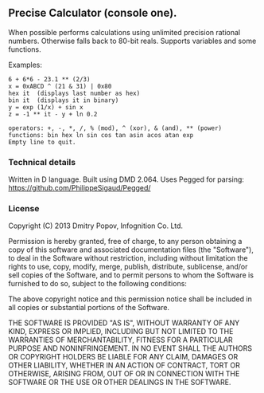## Precise Calculator (console one).

When possible performs calculations using unlimited precision rational numbers.
Otherwise falls back to 80-bit reals. Supports variables and some functions.

Examples:

    6 + 6*6 - 23.1 ** (2/3)
    x = 0xABCD ^ (21 & 31) | 0x80
    hex it  (displays last number as hex)
    bin it  (displays it in binary)
    y = exp (1/x) + sin x
    z = -1 ** it - y + ln 0.2

    operators: +, -, *, /, % (mod), ^ (xor), & (and), ** (power)
    functions: bin hex ln sin cos tan asin acos atan exp
    Empty line to quit.

### Technical details
Written in D language. Built using DMD 2.064. Uses Pegged for parsing:
https://github.com/PhilippeSigaud/Pegged/

### License
Copyright (C) 2013 Dmitry Popov, Infognition Co. Ltd.

Permission is hereby granted, free of charge, to any person obtaining a copy 
of this software and associated documentation files (the "Software"), to deal 
in the Software without restriction, including without limitation the rights 
to use, copy, modify, merge, publish, distribute, sublicense, and/or sell 
copies of the Software, and to permit persons to whom the Software is furnished
to do so, subject to the following conditions:

The above copyright notice and this permission notice shall be included in all 
copies or substantial portions of the Software.

THE SOFTWARE IS PROVIDED "AS IS", WITHOUT WARRANTY OF ANY KIND, EXPRESS OR 
IMPLIED, INCLUDING BUT NOT LIMITED TO THE WARRANTIES OF MERCHANTABILITY, FITNESS 
FOR A PARTICULAR PURPOSE AND NONINFRINGEMENT. IN NO EVENT SHALL THE AUTHORS OR 
COPYRIGHT HOLDERS BE LIABLE FOR ANY CLAIM, DAMAGES OR OTHER LIABILITY, WHETHER 
IN AN ACTION OF CONTRACT, TORT OR OTHERWISE, ARISING FROM, OUT OF OR IN 
CONNECTION WITH THE SOFTWARE OR THE USE OR OTHER DEALINGS IN THE SOFTWARE.


